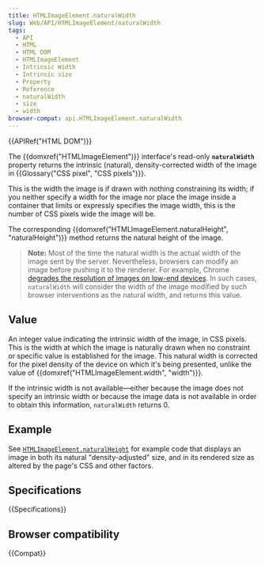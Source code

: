 ```yaml
---
title: HTMLImageElement.naturalWidth
slug: Web/API/HTMLImageElement/naturalWidth
tags:
  - API
  - HTML
  - HTML DOM
  - HTMLImageElement
  - Intrinsic Width
  - Intrinsic size
  - Property
  - Reference
  - naturalWidth
  - size
  - width
browser-compat: api.HTMLImageElement.naturalWidth
---
```

{{APIRef("HTML DOM")}}

The {{domxref("HTMLImageElement")}} interface's read-only
**`naturalWidth`** property returns the intrinsic (natural),
density-corrected width of the image in {{Glossary("CSS pixel", "CSS
    pixels")}}.

This is the width the image is if drawn with nothing constraining
its width; if you neither specify a width for the image nor place the image inside a
container that limits or expressly specifies the image width, this is the number of CSS
pixels wide the image will be.

The corresponding {{domxref("HTMLImageElement.naturalHeight", "naturalHeight")}} method
returns the natural height of the image.

> **Note:** Most of the time the natural width is the actual width of the image sent by the server.
> Nevertheless, browsers can modify an image before pushing it to the renderer. For example, Chrome
> [degrades the resolution of
> images on low-end devices](https://bugs.chromium.org/p/chromium/issues/detail?id=1187043#c7). In such cases, `naturalWidth` will consider the width of the image modified
> by such browser interventions as the natural width, and returns this value.

## Value

An integer value indicating the intrinsic width of the image, in CSS pixels. This is
the width at which the image is naturally drawn when no constraint or specific value is
established for the image. This natural width is corrected for the pixel density of the
device on which it's being presented, unlike the value of
{{domxref("HTMLImageElement.width", "width")}}.

If the intrinsic width is not available—either because the image does not specify an
intrinsic width or because the image data is not available in order to obtain this
information, `naturalWidth` returns 0.

## Example

See [`HTMLImageElement.naturalHeight`](/en-US/docs/Web/API/HTMLImageElement/naturalHeight#example) for example code that displays an image in both its natural "density-adjusted" size, and in its rendered size as altered by the page's CSS and other factors.

## Specifications

{{Specifications}}

## Browser compatibility

{{Compat}}

